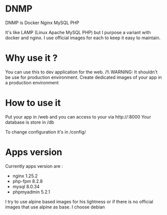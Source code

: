 # DNMP

DNMP is Docker Nginx MySQL PHP

It's like LAMP (Linux Apache MySQL PHP) but I purpose a variant with docker and nginx.
I use official images for each to keep it easy to maintain.

# Why use it ?

You can use this to dev application for the web.
/!\ WARNING: It shouldn't be use for production environment. Create dedicated images of your app in a production environment

# How to use it

Put your app in /web and you can access to your via http://<host-ip>:8000
Your database is store in /db

To change configuration it's in /config/<app>

# Apps version

Currently apps version are :
- nginx 1.25.2
- php-fpm 8.2.8
- mysql 8.0.34
- phpmyadmin 5.2.1

I try to use alpine based images for his lightness or if there is no official images that use alpine as base. I choose debian
